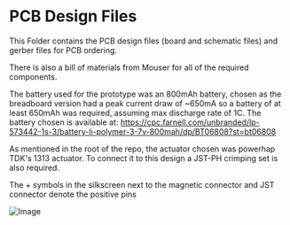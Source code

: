# PCB Design Files

This Folder contains the PCB design files (board and schematic files) and gerber files for PCB ordering.

There is also a bill of materials from Mouser for all of the required components.


The battery used for the prototype was an 800mAh battery, chosen as the breadboard version had a peak current draw of ~650mA so a battery of at least 650mAh was required, assuming max discharge rate of 1C. The battery chosen is available at: https://cpc.farnell.com/unbranded/lp-573442-1s-3/battery-li-polymer-3-7v-800mah/dp/BT06808?st=bt06808

As mentioned in the root of the repo, the actuator chosen was powerhap TDK's 1313 actuator. To connect it to this design a JST-PH crimping set is also required.

The + symbols in the silkscreen next to the magnetic connector and JST connector denote the positive pins

![Image](https://github.com/user-attachments/assets/3a3c3183-fe06-41f8-91d6-e1c6526b523f)
